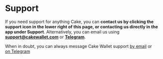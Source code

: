 # Support


If you need support for anything Cake, you can **contact us by clicking the support icon in the lower right of this page, or contacting us directly in the app under Support**. Alternatively, you can email us using **support@cakewallet.com** or [**Telegram**](https://t.me/cakewallet_bot).

When in doubt, you can always message Cake Wallet support [by email](mailto:support@cakewallet.com) or [on Telegram](https://t.me/cakewallet_bot)
